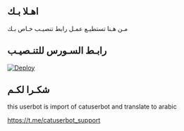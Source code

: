 ## اهـلا بـك
مـن هـنا تستطيـع عمـل رابط تنصيـب خـاص بـك

## رابـط السـورس للتنـصيـب

[![Deploy](https://www.herokucdn.com/deploy/button.svg)](https://heroku.com/deploy?template=https://github.com/sstt5/jmthon)

## شكـرا لكـم 


this userbot is import of catuserbot and translate to arabic

https://t.me/catuserbot_support
